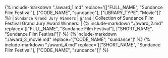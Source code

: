 {%
    include-markdown "./award_1.md"
    replace='[["FULL_NAME", "Sundance Film Festival"], ["CODE_NAME", "sundance"], ["LIBRARY_TYPE", "Movie"]]'
%}
| `Sundance Grand Jury Winners` | `grand` | Collection of Sundance Film Festival Grand Jury Award Winners. |
{%
    include-markdown "./award_2.md"
    replace='[["FULL_NAME", "Sundance Film Festival"], ["SHORT_NAME", "Sundance Film Festival"]]'
%}
{%
    include-markdown "./award_3_movie.md"
    replace='["CODE_NAME", "sundance"]'
%}
{%
    include-markdown "./award_4.md"
    replace='[["SHORT_NAME", "Sundance Film Festival"], ["CODE_NAME", "sundance"]]'
%}